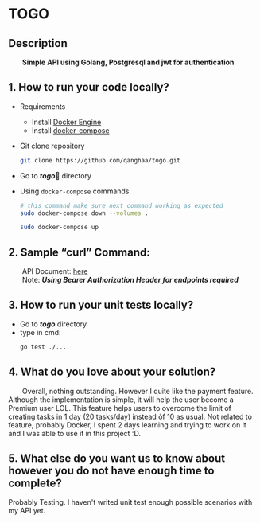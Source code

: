 # TOGO

## Description

&emsp;&emsp;**Simple API using Golang, Postgresql and jwt for authentication**	

## 1. How to run your code locally?
- Requirements
	- Install [Docker Engine](https://docs.docker.com/engine/install/)
	- Install [docker-compose](https://docs.docker.com/compose/install/)
- Git clone repository

	```bash
	git clone https://github.com/qanghaa/togo.git
	```
- Go to ***togo***:open_file_folder: directory
- Using `docker-compose` commands
	```bash
	# this command make sure next command working as expected
	sudo docker-compose down --volumes .
	```
	
	```bash
	sudo docker-compose up
	```
	
## 2. Sample “curl” Command:
 &emsp;&emsp;API Document: [here](https://documenter.getpostman.com/view/15522883/UzBvHPBC)
 <br> &emsp;&emsp;Note: ***Using Bearer Authorization Header for endpoints required*** 

## 3. How to run your unit tests locally?
  - Go to ***togo*** directory
  - type in cmd: 
	```bash
	go test ./...
	```

## 4. What do you love about your solution?
  &emsp;&emsp;Overall, nothing outstanding. However I quite like the payment feature. Although the implementation is simple, it will help the user become a Premium user LOL. This feature helps users to overcome the limit of creating tasks in 1 day (20 tasks/day) instead òf 10 as usual. Not related to feature, probably Docker, I spent 2 days learning and trying to work on it and I was able to use it in this project :D.
  
## 5. What else do you want us to know about however you do not have enough time to complete?
Probably Testing. I haven't writed unit test enough possible scenarios with my API yet. 
